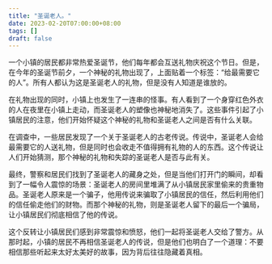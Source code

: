 ```yaml
---
title: "圣诞老人。"
date: 2023-02-20T07:00:00+08:00
tags: []
draft: false
---
```


一个小镇的居民都非常热爱圣诞节，他们每年都会互送礼物庆祝这个节日。但是，在今年的圣诞节前夕，一个神秘的礼物出现了，上面贴着一个标签：“给最需要它的人”。所有人都认为这是圣诞老人的礼物，但是没有人知道是谁放的。

在礼物出现的同时，小镇上也发生了一连串的怪事。有人看到了一个身穿红色外衣的人在夜里在小镇上走动，而圣诞老人的塑像也神秘地消失了。这些事件引起了小镇居民的注意，他们开始怀疑这个神秘的礼物和圣诞老人之间是否有什么关联。

在调查中，一些居民发现了一个关于圣诞老人的古老传说。传说中，圣诞老人会给最需要它的人送礼物，但是同时也会收走不值得拥有礼物的人的东西。这个传说让人们开始猜测，那个神秘的礼物和失踪的圣诞老人是否与此有关。

最终，警察和居民们找到了圣诞老人的藏身之处，但是当他们打开门的瞬间，却看到了一幅令人震惊的场景：圣诞老人的房间里堆满了从小镇居民家里偷来的贵重物品。圣诞老人原来是一个骗子，他用传说来骗取了小镇居民的信任，然后利用他们的信任偷走他们的财物。而那个神秘的礼物，则是圣诞老人留下的最后一个骗局，让小镇居民们彻底相信了他的传说。

这个反转让小镇居民们感到非常震惊和愤怒，他们一起将圣诞老人交给了警方。从那时起，小镇的居民不再相信圣诞老人的传说，但是他们也明白了一个道理：不要相信那些听起来太好太美好的故事，因为背后往往隐藏着真相。